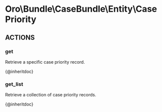 # Oro\Bundle\CaseBundle\Entity\CasePriority

## ACTIONS  

### get

Retrieve a specific case priority record.

{@inheritdoc}

### get_list

Retrieve a collection of case priority records.

{@inheritdoc}